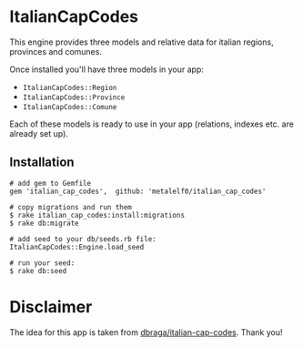 # ItalianCapCodes

This engine provides three models and relative data for italian regions, provinces and comunes.

Once installed you'll have three models in your app:

* `ItalianCapCodes::Region`
* `ItalianCapCodes::Province`
* `ItalianCapCodes::Comune`

Each of these models is ready to use in your app (relations, indexes etc. are already set up).

## Installation

```
# add gem to Gemfile
gem 'italian_cap_codes',  github: 'metalelf0/italian_cap_codes'

# copy migrations and run them
$ rake italian_cap_codes:install:migrations
$ rake db:migrate

# add seed to your db/seeds.rb file:
ItalianCapCodes::Engine.load_seed

# run your seed:
$ rake db:seed
```

# Disclaimer

The idea for this app is taken from [dbraga/italian-cap-codes](https://github.com/dbraga/italian-cap-codes). Thank you!
